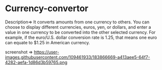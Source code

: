 # Currency-convertor


Description=> It converts amounts from one currency to others. You can choose to display different currencies, euros, yen, or dollars,
               and enter a value in one currency to be converted into the other selected currency.
               For example, if the euro/U.S. dollar conversion rate is 1.25, that means one euro can equate to $1.25 in American currency.
               
screenshot => https://user-images.githubusercontent.com/109461933/183866669-a413aee5-64f7-4282-aefa-1d86d3b59765.png
